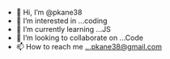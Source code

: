 - 👋 Hi, I’m @pkane38
- 👀 I’m interested in ...coding
- 🌱 I’m currently learning ...JS
- 💞️ I’m looking to collaborate on ...Code
- 📫 How to reach me ...pkane38@gmail.com

<!---
pkane38/pkane38 is a ✨ special ✨ repository because its `README.md` (this file) appears on your GitHub profile.
You can click the Preview link to take a look at your changes.
--->
